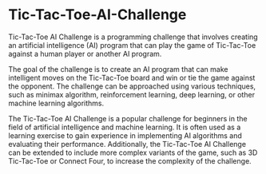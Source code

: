 # Tic-Tac-Toe-AI-Challenge

Tic-Tac-Toe AI Challenge is a programming challenge that involves creating an artificial intelligence (AI) program that can play the game of Tic-Tac-Toe against a human player or another AI program. 

The goal of the challenge is to create an AI program that can make intelligent moves on the Tic-Tac-Toe board and win or tie the game against the opponent. The challenge can be approached using various techniques, such as minimax algorithm, reinforcement learning, deep learning, or other machine learning algorithms.

The Tic-Tac-Toe AI Challenge is a popular challenge for beginners in the field of artificial intelligence and machine learning. It is often used as a learning exercise to gain experience in implementing AI algorithms and evaluating their performance. Additionally, the Tic-Tac-Toe AI Challenge can be extended to include more complex variants of the game, such as 3D Tic-Tac-Toe or Connect Four, to increase the complexity of the challenge.
